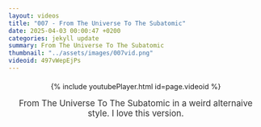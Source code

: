 ```yaml
---
layout: videos
title: "007 - From The Universe To The Subatomic"
date: 2025-04-03 00:00:47 +0200
categories: jekyll update
summary: From The Universe To The Subatomic
thumbnail: "../assets/images/007vid.png"
videoid: 497vWepEjPs
---
```


<div style="text-align: center; margin-top: 20px;">
  {% include youtubePlayer.html id=page.videoid %}
  <p style="margin-top: 15px; font-size: 1.2em; color: #333;">
    From The Universe To The Subatomic in a weird alternaive style. I love this version.
  </p>
</div>
